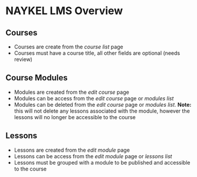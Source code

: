 # NAYKEL LMS Overview

## Courses

-   Courses are create from the _course list_ page
-   Courses must have a course title, all other fields are optional (needs review)

## Course Modules

-   Modules are created from the _edit course_ page
-   Modules can be access from the _edit course_ page or _modules list_
-   Modules can be deleted from the _edit course_ page or _modules list_. **Note:** this will not delete any lessons associated with the module, however the lessons will no longer be accessible to the course

## Lessons

-   Lessons are created from the _edit module_ page
-   Lessons can be access from the _edit module_ page or _lessons list_
-   Lessons must be grouped with a module to be published and accessible to the course
